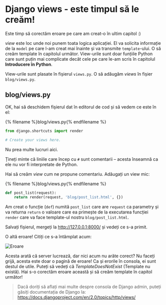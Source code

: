 # Django views - este timpul să le creăm!

Este timp să corectăm eroare pe care am creat-o în ultim capitol :)

*view* este loc unde noi punem toata logica aplicației. El va solicita informație de la `model` pe care l-am creat mai înainte și va transmite `template`-ului. O să creăm template în capitolul următor. View-urile sunt doar funțiile Python care sunt puțin mai complicate decât cele pe care le-am scris în capitolul **Introducere în Python**.

View-urile sunt plasate în fișierul `views.py`. O să adăugăm *views* în fișier `blog/views.py`.

## blog/views.py

OK, hai să deschidem fișierul dat în editorul de cod și să vedem ce este în el:

{% filename %}blog/views.py{% endfilename %}

```python
from django.shortcuts import render

# Create your views here.
```

Nu prea multe lucruri aici.

Țineți minte că liniile care încep cu `#` sunt comentarii – acesta înseamnă ca ele nu vor fi interpretate de Python.

Hai să creăm *view* cum ne propune comentariu. Adăugați un view mic:

{% filename %}blog/views.py{% endfilename %}

```python
def post_list(request):
    return render(request, 'blog/post_list.html', {})
```

Am creat o funcție (`def`) numită `post_list` care are `request` ca parametry și va returna `return` o valoare care ea primește de la executarea funcției `render` care va face template-ul nostru `blog/post_list.html`.

Salvați fișierul, mergeți la http://127.0.0.1:8000/ și vedeți ce s-a primit.

O altă eroare! Citiți ce s-a întâmplat acum:

![Eroare](images/error.png)

Acesta arată că server lucrează, dar nici acum nu arăte corect? Nu faceți grijă, acesta este doar o pagină de eroare! Ca și erorile în consola, ei sunt destul de utile. Puteți să vedeți că *TemplateDoesNotExist* (Template nu există). Hai s-o corectăm eroare această și să creăm template în capitol următor!

> Dacă doriți să aflați mai multe despre consola de Django admin, puteți găsiți documentația de Django la: https://docs.djangoproject.com/en/2.0/topics/http/views/